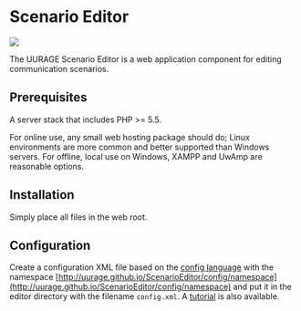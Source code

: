 # Scenario Editor

[![](https://badge.fury.io/gh/UURAGE%2FScenarioEditor.svg)](https://github.com/UURAGE/ScenarioEditor/releases/latest)

The UURAGE Scenario Editor is a web application component for editing communication scenarios.

## Prerequisites

A server stack that includes PHP >= 5.5.

For online use, any small web hosting package should do; Linux environments are more common and better supported than Windows servers. For offline, local use on Windows, XAMPP and UwAmp are reasonable options.

## Installation

Simply place all files in the web root.

## Configuration

Create a configuration XML file based on the [config language](doc/configLanguage.xsd) with the namespace [http://uurage.github.io/ScenarioEditor/config/namespace](http://uurage.github.io/ScenarioEditor/config/namespace) and put it in the editor directory with the filename `config.xml`. A [tutorial](doc/CONFIG_TUTORIAL.md) is also available.
